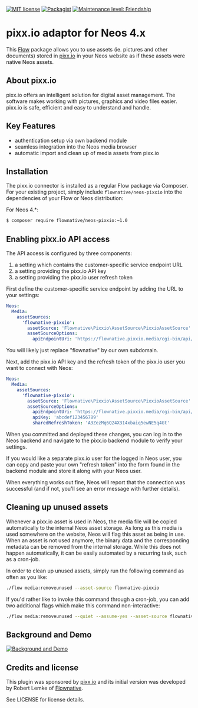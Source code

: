 [![MIT license](http://img.shields.io/badge/license-MIT-brightgreen.svg)](http://opensource.org/licenses/MIT)
[![Packagist](https://img.shields.io/packagist/v/flownative/neos-pixxio.svg)](https://packagist.org/packages/flownative/beach-neos-pixxio)
[![Maintenance level: Friendship](https://img.shields.io/badge/maintenance-%E2%99%A1%E2%99%A1-ff69b4.svg)](https://www.flownative.com/en/products/open-source.html)

# pixx.io adaptor for Neos 4.x

This [Flow](https://flow.neos.io) package allows you to use assets (ie. pictures and other documents) stored in [pixx.io](https://www.pixxio-bildverwaltung.de/)
in your Neos website as if these assets were native Neos assets.

## About pixx.io
pixx.io offers an intelligent solution for digital asset management. The software makes working with
pictures, graphics and video files easier. pixx.io is safe, efficient and easy to understand and handle.

## Key Features

- authentication setup via own backend module
- seamless integration into the Neos media browser
- automatic import and clean up of media assets from pixx.io

## Installation

The pixx.io connector is installed as a regular Flow package via Composer. For your existing
project, simply include `flownative/neos-pixxio` into the dependencies of your Flow or Neos distribution:

For Neos 4.*:

```bash
$ composer require flownative/neos-pixxio:~1.0
```

## Enabling pixx.io API access

The API access is configured by three components:

1. a setting which contains the customer-specific service endpoint URL
2. a setting providing the pixx.io API key
3. a setting providing the pixx.io user refresh token

First define the customer-specific service endpoint by adding the URL to your settings:

```yaml
Neos:
  Media:
    assetSources:
      'flownative-pixxio':
        assetSource: 'Flownative\Pixxio\AssetSource\PixxioAssetSource'
        assetSourceOptions:
          apiEndpointUri: 'https://flownative.pixxio.media/cgi-bin/api/pixxio-api.pl'
```

You will likely just replace "flownative" by our own subdomain.

Next, add the pixx.io API key and the refresh token of the pixx.io user you want to connect with Neos:

```yaml
Neos:
  Media:
    assetSources:
      'flownative-pixxio':
        assetSource: 'Flownative\Pixxio\AssetSource\PixxioAssetSource'
        assetSourceOptions:
          apiEndpointUri: 'https://flownative.pixxio.media/cgi-bin/api/pixxio-api.pl'
          apiKey: 'abcdef123456789'
          sharedRefreshToken: 'A3ZezMq6Q24X314xbaiq5ewNE5q4Gt'
```

When you committed and deployed these changes, you can log in to the Neos backend and navigate to the pixx.io backend
module to verify your settings.
  
If you would like a separate pixx.io user for the logged in Neos user, you can copy and paste your own "refresh token"
into the form found in the backend module and store it along with your Neos user.

When everything works out fine, Neos will report that the connection was successful (and if not, you'll see an error
message with further details).

## Cleaning up unused assets

Whenever a pixx.io asset is used in Neos, the media file will be copied automatically to the internal Neos asset
storage. As long as this media is used somewhere on the website, Neos will flag this asset as being in use. 
When an asset is not used anymore, the binary data and the corresponding metadata can be removed from the internal
storage. While this does not happen automatically, it can be easily automated by a recurring task, such as a cron-job.

In order to clean up unused assets, simply run the following command as often as you like:

```bash
./flow media:removeunused --asset-source flownative-pixxio
``` 

If you'd rather like to invoke this command through a cron-job, you can add two additional flags which make this
command non-interactive:

```bash
./flow media:removeunused --quiet --assume-yes --asset-source flownative-pixxio
``` 

## Background and Demo

[![Background and Demo](https://img.youtube.com/vi/nG05nn-Yd0I/0.jpg)](https://www.youtube.com/watch?v=nG05nn-Yd0I)

## Credits and license

This plugin was sponsored by [pixx.io](https://www.pixxio-bildverwaltung.de/) and its initial version was developed by
Robert Lemke of [Flownative](https://www.flownative.com).

See LICENSE for license details.
